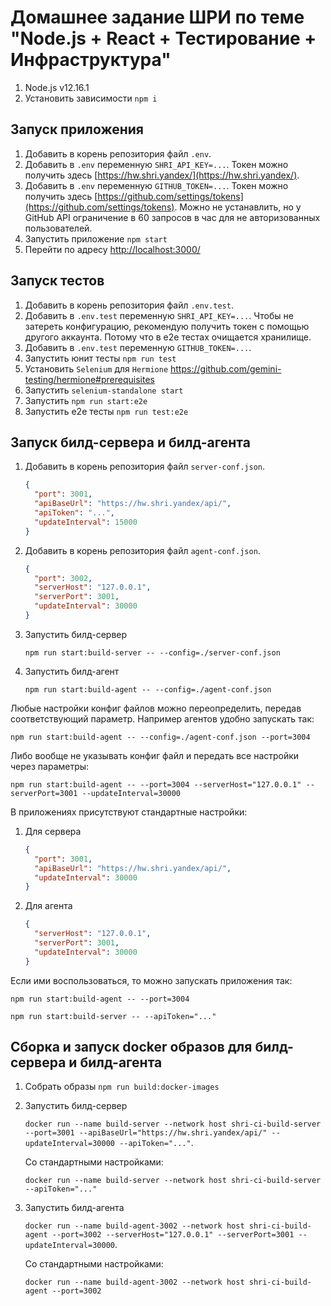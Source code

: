 # Домашнее задание ШРИ по теме "Node.js + React + Тестирование + Инфраструктура"

1. Node.js v12.16.1
1. Установить зависимости `npm i`

## Запуск приложения

1. Добавить в корень репозитория файл `.env`.
1. Добавить в `.env` переменную `SHRI_API_KEY=...`. Токен можно получить здесь [https://hw.shri.yandex/](https://hw.shri.yandex/).
1. Добавить в `.env` переменную `GITHUB_TOKEN=...`. Токен можно получить здесь [https://github.com/settings/tokens](https://github.com/settings/tokens). Можно не устанавлить, но у GitHub API ограничение в 60 запросов в час для не авторизованных пользователей.
1. Запустить приложение `npm start`
1. Перейти по адресу <http://localhost:3000/>

## Запуск тестов

1. Добавить в корень репозитория файл `.env.test`.
1. Добавить в `.env.test` переменную `SHRI_API_KEY=...`. Чтобы не затереть конфигурацию, рекомендую получить токен с помощью другого аккаунта. Потому что в e2e тестах очищается хранилище.
1. Добавить в `.env.test` переменную `GITHUB_TOKEN=...`.
1. Запустить юнит тесты `npm run test`
1. Установить `Selenium` для `Hermione` <https://github.com/gemini-testing/hermione#prerequisites>
1. Запустить `selenium-standalone start`
1. Запустить `npm run start:e2e`
1. Запустить e2e тесты `npm run test:e2e`

## Запуск билд-сервера и билд-агента

1. Добавить в корень репозитория файл `server-conf.json`.

    ```json
    {
      "port": 3001,
      "apiBaseUrl": "https://hw.shri.yandex/api/",
      "apiToken": "...",
      "updateInterval": 15000
    }
    ```

1. Добавить в корень репозитория файл `agent-conf.json`.

    ```json
    {
      "port": 3002,
      "serverHost": "127.0.0.1",
      "serverPort": 3001,
      "updateInterval": 30000
    }
    ```

1. Запустить билд-сервер

    `npm run start:build-server -- --config=./server-conf.json`

1. Запустить билд-агент

    `npm run start:build-agent -- --config=./agent-conf.json`

Любые настройки конфиг файлов можно переопределить, передав соответствующий параметр. Например агентов удобно запускать так:

`npm run start:build-agent -- --config=./agent-conf.json --port=3004`

Либо вообще не указывать конфиг файл и передать все настройки через параметры:

`npm run start:build-agent -- --port=3004 --serverHost="127.0.0.1" --serverPort=3001 --updateInterval=30000`

В приложениях присутствуют стандартные настройки:

1. Для сервера

    ```json
    {
      "port": 3001,
      "apiBaseUrl": "https://hw.shri.yandex/api/",
      "updateInterval": 30000
    }
    ```

1. Для агента

    ```json
    {
      "serverHost": "127.0.0.1",
      "serverPort": 3001,
      "updateInterval": 30000
    }
    ```

Если ими воспользоваться, то можно запускать приложения так:

`npm run start:build-agent -- --port=3004`

`npm run start:build-server -- --apiToken="..."`

## Сборка и запуск docker образов для билд-сервера и билд-агента

1. Собрать образы `npm run build:docker-images`
1. Запуcтить билд-сервер

    `docker run --name build-server --network host shri-ci-build-server --port=3001 --apiBaseUrl="https://hw.shri.yandex/api/" --updateInterval=30000 --apiToken="..."`.

    Со стандартными настройками:

    `docker run --name build-server --network host shri-ci-build-server --apiToken="..."`

1. Запуcтить билд-агента

    `docker run --name build-agent-3002 --network host shri-ci-build-agent --port=3002 --serverHost="127.0.0.1" --serverPort=3001 --updateInterval=30000`.

    Со стандартными настройками:

    `docker run --name build-agent-3002 --network host shri-ci-build-agent --port=3002`
